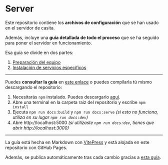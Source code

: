 # Server
Este repositorio contiene los **archivos de configuración** que se han usado en el servidor de casita.

Además, incluye una **guía detallada de todo el proceso** que se ha seguido para poner el servidor en funcionamiento.

Esa guía se divide en dos partes:
1. [Preparación del equipo](https://comicivans.github.io/server/equipo/)
2. [Instalación de servicios específicos](https://comicivans.github.io/server/servicios/)

---

Puedes **consultar la guía** en [este enlace](https://comicivans.github.io/server/) o puedes compilarla tú mismo descargando el repositorio:
1. Necesitarás `npm` instalado. Puedes descargarlo [aquí](https://github.com/nodesource/distributions/blob/master/README.md).
2. Abre una terminal en la carpeta raiz del repositorio y escribe `npm install`
3. Ejecuta `npm run docs:build` y `npm run docs:serve` *(si esto no funciona, utiliza en su lugar `npm run docs:dev`)*
4. Abre http://localhost:5000 *(si utilizaste `npm run docs:dev`, tienes que abrir http://localhost:3000)*

---

La guía está hecha en Markdown con [VitePress](https://github.com/vuejs/vitepress) y está alojada en este repositorio con GitHub Pages.

Además, se publica automáticamente tras cada cambio gracias a [esta guía](https://jamesiv.es/blog/github/actions/2022/01/23/deploying-to-github-pages-with-github-actions).